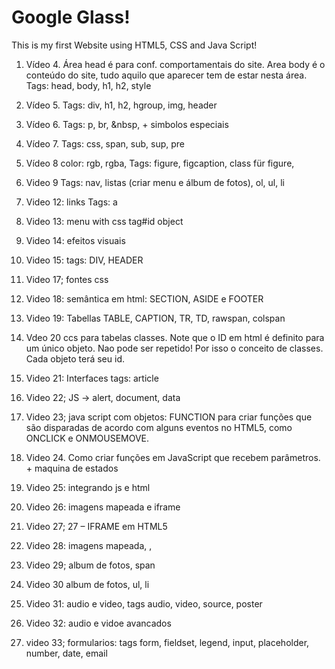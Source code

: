 # Google Glass!

This is my first Website using HTML5, CSS and Java Script!

1. Vídeo 4. Área head é para conf. comportamentais do site. Area body é o conteúdo do site, tudo aquilo que aparecer tem de estar nesta
área. 
Tags: head, body, h1, h2, style
2. Vídeo 5. 
Tags: div, h1, h2, hgroup, img, header
3. Vídeo 6.
Tags: p, br, &nbsp, + simbolos especiais
4. Vídeo 7.
Tags: css, span, sub, sup, pre
5. Vídeo 8
color: rgb, rgba, 
Tags: figure, figcaption, class für figure, 
6. Video 9
Tags: nav, listas (criar menu e álbum de fotos), ol, ul, li

7. Video 12: links
Tags: a
8. Video 13: menu with css
tag#id object

9. Video 14: efeitos visuais
10. Video 15:
tags: DIV, HEADER
11. Video 17; fontes css
12. Video 18: semântica em html: SECTION, ASIDE e FOOTER
13. Video 19: Tabellas
TABLE, CAPTION, TR, TD, rawspan, colspan
14. Vdeo 20 ccs para tabelas
classes. Note que o ID em html é definito para um único objeto. Nao pode ser repetido! Por isso o conceito de classes.
Cada objeto terá seu id.
15. Video 21: Interfaces 
tags: article
16. Video 22; JS -> alert, document, data
17. Video 23; java script com objetos: FUNCTION para criar funções que são disparadas de acordo com alguns eventos no HTML5, como ONCLICK e ONMOUSEMOVE.
18. Video 24. Como criar funções em JavaScript que recebem parâmetros.  + maquina de estados
19. Video 25: integrando js e html
20. Video 26: imagens mapeada e iframe
21. Video 27;  27 – IFRAME em HTML5
22. Video 28:  imagens mapeada, <map>, <area>
23. Video 29; album de fotos, span
24. Video 30 album de fotos, ul, li
25. Video 31: audio e video, tags audio, video, source, poster
26. Video 32: audio e vidoe avancados 
27. video 33; formularios: tags form, fieldset, legend, input, placeholder, number, date, email




